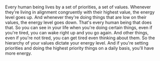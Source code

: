  Every human being lives by a set of priorities, a set of values. Whenever they're living in alignment congruently with their highest value, the energy level goes up. And whenever they're doing things that are low on their values, the energy level goes down. That's every human being that does that. So you can see in your life when you're doing certain things, even if you're tired, you can wake right up and you go again. And other things, even if you're not tired, you can get tired even thinking about them. So the hierarchy of your values dictate your energy level. And if you're setting priorities and doing the highest priority things on a daily basis, you'll have more energy.